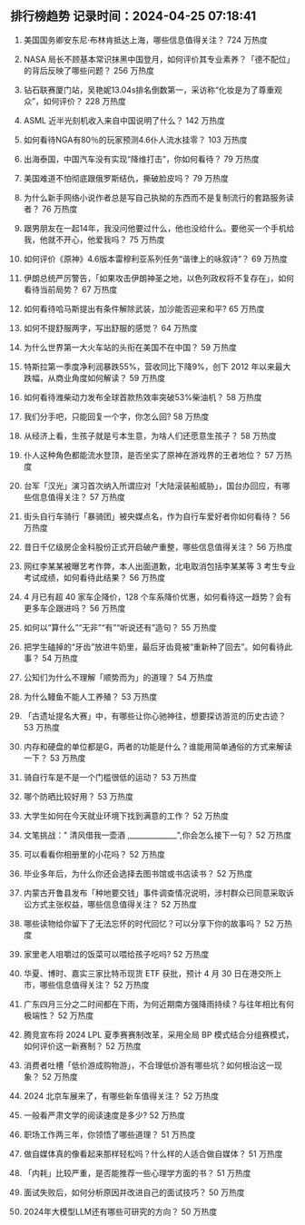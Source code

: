 
## 排行榜趋势 记录时间：2024-04-25 07:18:41
  
  1. 美国国务卿安东尼·布林肯抵达上海，哪些信息值得关注？ 724 万热度
    
  2. NASA 局长不顾基本常识抹黑中国登月，如何评价其专业素养？「德不配位」的背后反映了哪些问题？ 256 万热度
    
  3. 钻石联赛厦门站，吴艳妮13.04s排名倒数第一，采访称“化妆是为了尊重观众”，如何评价？ 228 万热度
    
  4. ASML 近半光刻机收入来自中国说明了什么？ 142 万热度
    
  5. 如何看待NGA有80％的玩家预测4.6仆人流水挂零？ 103 万热度
    
  6. 出海泰国，中国汽车没有实现“降维打击”，你如何看待？ 79 万热度
    
  7. 美国难道不怕彻底跟俄罗斯结仇，撕破脸皮吗？ 79 万热度
    
  8. 为什么新手网络小说作者总是写自己执拗的东西而不是复制流行的套路服务读者？ 76 万热度
    
  9. 跟男朋友在一起14年，我没问他要过什么，他也没给什么。要他买一个手机给我，他就不开心，他爱我吗？ 75 万热度
    
  10. 如何评价《原神》4.6版本雷穆利亚系列任务“谐律上的咏叙诗”？ 69 万热度
    
  11. 伊朗总统严厉警告，「如果攻击伊朗神圣之地，以色列政权将不复存在」，如何看待当前局势？ 67 万热度
    
  12. 如何看待哈马斯提出有条件解除武装，加沙能否迎来和平? 65 万热度
    
  13. 如何不提舒服两字，写出舒服的感觉？ 64 万热度
    
  14. 为什么世界第一大火车站的头衔在美国不在中国？ 59 万热度
    
  15. 特斯拉第一季度净利润暴跌55%，营收同比下降9%，创下 2012 年以来最大跌幅，从商业角度如何解读？ 59 万热度
    
  16. 如何看待潍柴动力发布全球首款热效率突破53%柴油机？ 58 万热度
    
  17. 我们分手吧，只能回复一个字，你怎么回? 58 万热度
    
  18. 从经济上看，生孩子就是亏本生意，为啥人们还愿意生孩子？ 58 万热度
    
  19. 仆人这种角色都能流水登顶，是否坐实了原神在游戏界的王者地位？ 57 万热度
    
  20. 台军「汉光」演习首次纳入所谓应对「大陆滚装船威胁」，国台办回应，有哪些信息值得关注？ 57 万热度
    
  21. 街头自行车骑行「暴骑团」被央媒点名，作为自行车爱好者你如何看待？ 56 万热度
    
  22. 昔日千亿级房企金科股份正式开启破产重整，哪些信息值得关注？ 56 万热度
    
  23. 网红李某某被曝艺考作弊，本人出面道歉，北电取消包括李某某等 3 考生专业考试成绩，如何看待此结果？ 56 万热度
    
  24. 4 月已有超 40 家车企降价，128 个车系降价优惠，如何看待这一趋势？会有更多车企跟进吗？ 56 万热度
    
  25. 如何以“算什么”“无非”“有”“听说还有”造句？ 55 万热度
    
  26. 把学生磕掉的“牙齿”放进牛奶里，最后牙齿竟被“重新种了回去”。如何看待此事？ 54 万热度
    
  27. 公知们为什么不理解「顺势而为」的道理？ 54 万热度
    
  28. 为什么鳗鱼不能人工养殖？ 53 万热度
    
  29. 「古遗址提名大赛」中，有哪些让你心驰神往，想要探访游览的历史古迹？ 53 万热度
    
  30. 内存和硬盘的单位都是G，两者的功能是什么？谁能用简单通俗的方式来解读一下？ 53 万热度
    
  31. 骑自行车是不是一个门槛很低的运动？ 53 万热度
    
  32. 哪个防晒比较好用？ 53 万热度
    
  33. 大学生如何在今天就业环境下找到满意的工作？ 52 万热度
    
  34. 文笔挑战：" 清风借我一壶酒 ,_____________",你会怎么接下一句？ 52 万热度
    
  35. 可以看看你相册里的小花吗？ 52 万热度
    
  36. 毕业多年后，为什么你还会选择去图书馆或书店读书？ 52 万热度
    
  37. 内蒙古开鲁县发布「种地要交钱」事件调查情况说明，涉村群众已同意采取诉讼方式主张权益，哪些信息值得关注？ 52 万热度
    
  38. 哪些读物给你留下了无法忘怀的时代回忆？可以分享下你的故事吗？ 52 万热度
    
  39. 家里老人咀嚼过的饭菜可以喂给孩子吃吗? 52 万热度
    
  40. 华夏、博时、嘉实三家比特币现货 ETF 获批，预计 4 月 30 日在港交所上市，哪些信息值得关注？ 52 万热度
    
  41. 广东四月三分之二时间都在下雨，为何近期南方强降雨持续？与往年相比有何极端性？ 52 万热度
    
  42. 腾竞宣布将 2024 LPL 夏季赛赛制改革，采用全局 BP 模式结合分组赛模式，如何评价这一新赛制？ 52 万热度
    
  43. 消费者吐槽「低价游成购物游」，不合理低价游有哪些坑？如何根治这一现象？ 52 万热度
    
  44. 2024 北京车展来了，有哪些新车值得关注？ 52 万热度
    
  45. 一般看严肃文学的阅读速度是多少? 52 万热度
    
  46. 职场工作两三年，你领悟了哪些道理？ 51 万热度
    
  47. 做自媒体真的像看起来那样轻松吗？什么样的人适合做自媒体？ 51 万热度
    
  48. 「内耗」比较严重，是否能推荐一些心理学方面的书？ 51 万热度
    
  49. 面试失败后，如何分析原因并改进自己的面试技巧？ 50 万热度
    
  50. 2024年大模型LLM还有哪些可研究的方向？ 50 万热度
    